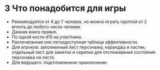 # 3 Что понадобится для игры

- Рекомендуется от 4 до 7 человек, но можно играть группой от 2 вплоть до любого числа человек.
- Данная книга правил.
- По одной кости d10 на участника.
- Распечатанная или легкодоступная таблица эффективности.
- Для игроков: заполненный лист персонажа, карандаш и ластик, отдельный лист для заметок
  и скрепки для отслеживания состояния персонажа на листе.
- Для ведущего: подготовленное приключение.
